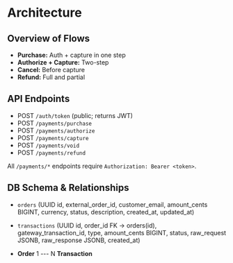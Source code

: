 # Architecture

## Overview of Flows

- **Purchase:** Auth + capture in one step
- **Authorize + Capture:** Two-step
- **Cancel:** Before capture
- **Refund:** Full and partial

## API Endpoints

- POST `/auth/token` (public; returns JWT)
- POST `/payments/purchase`
- POST `/payments/authorize`
- POST `/payments/capture`
- POST `/payments/void`
- POST `/payments/refund`

All `/payments/*` endpoints require `Authorization: Bearer <token>`.

## DB Schema & Relationships

- `orders` (UUID id, external_order_id, customer_email, amount_cents BIGINT, currency, status, description, created_at, updated_at)
- `transactions` (UUID id, order_id FK -> orders(id), gateway_transaction_id, type, amount_cents BIGINT, status, raw_request JSONB, raw_response JSONB, created_at)

- **Order** 1 --- N **Transaction**
